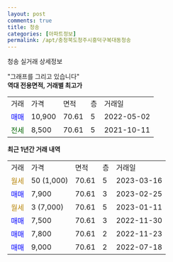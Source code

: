```yaml
---
layout: post
comments: true
title: 청송
categories: [아파트정보]
permalink: /apt/충청북도청주시흥덕구복대동청송
---
```


청송 실거래 상세정보

<script type="text/javascript">
  google.charts.load('current', {'packages':['line', 'corechart']});
  google.charts.setOnLoadCallback(drawChart);

  function drawChart() {
    var data = new google.visualization.DataTable();
    data.addColumn('date', '거래일');
    data.addColumn('number', "매매");
    data.addColumn('number', "전세");
    data.addColumn('number', "전매");

    data.addRows([[new Date(Date.parse("2023-03-16")), null, null, null], [new Date(Date.parse("2023-02-25")), 7900, null, null], [new Date(Date.parse("2023-01-11")), null, null, null], [new Date(Date.parse("2022-11-30")), 7500, null, null], [new Date(Date.parse("2022-11-23")), 7800, null, null], [new Date(Date.parse("2022-07-18")), 9000, null, null]]);

    var options = {
      hAxis: {
        format: 'yyyy/MM/dd'
      },    
      lineWidth: 0,
      pointsVisible: true,    
      title: '최근 1년간 유형별 실거래가 분포',
      legend: { position: 'bottom' }
    };

    var formatter = new google.visualization.NumberFormat({pattern:'###,###'} );
    formatter.format(data, 1);
    formatter.format(data, 2);
    
    setTimeout(function() {
        var chart = new google.visualization.LineChart(document.getElementById('columnchart_material'));
        chart.draw(data, (options));
        document.getElementById('loading').style.display = 'none';
    }, 200);
  }
</script>


<div id="loading" style="z-index:20; display: block; margin-left: 0px">"그래프를 그리고 있습니다"</div>
<div id="columnchart_material" style="width: 95%; margin-left: 0px; display: block"></div>
<!-- contents start -->
<b>역대 전용면적, 거래별 최고가</b>
<table class="sortable">
    <tr>
      <td>거래</td>
      <td>가격</td>
      <td>면적</td>
      <td>층</td>
      <td>거래일</td>
    </tr>
        <tr>
          <td><a style="color: blue">매매</a></td>
          <td>10,900</td>
          <td>70.61</td>
          <td>5</td>
          <td>2022-05-02</td>
        </tr>        
        <tr>
              <td><a style="color: darkgreen">전세</a></td>
              <td>8,500</td>
              <td>70.61</td>
              <td>5</td>
              <td>2021-10-11</td>
            </tr>        
    
</table>

<b>최근 1년간 거래 내역</b>

<table class="sortable">
    <tr>
      <td>거래</td>
      <td>가격</td>
      <td>면적</td>
      <td>층</td>
      <td>거래일</td>
    </tr>
    <tr>
      <td><a style="color: darkgoldenrod">월세</a></td>
      <td>50 (1,000)</td>
      <td>70.61</td>
      <td>5</td>
      <td>2023-03-16</td>
    </tr>          <tr>
      <td><a style="color: blue">매매</a></td>
      <td>7,900</td>
      <td>70.61</td>
      <td>3</td>
      <td>2023-02-25</td>
    </tr>          <tr>
      <td><a style="color: darkgoldenrod">월세</a></td>
      <td>3 (7,000)</td>
      <td>70.61</td>
      <td>5</td>
      <td>2023-01-11</td>
    </tr>          <tr>
      <td><a style="color: blue">매매</a></td>
      <td>7,500</td>
      <td>70.61</td>
      <td>3</td>
      <td>2022-11-30</td>
    </tr>          <tr>
      <td><a style="color: blue">매매</a></td>
      <td>7,800</td>
      <td>70.61</td>
      <td>2</td>
      <td>2022-11-23</td>
    </tr>          <tr>
      <td><a style="color: blue">매매</a></td>
      <td>9,000</td>
      <td>70.61</td>
      <td>2</td>
      <td>2022-07-18</td>
    </tr>      </table>
<!-- contents end -->    

